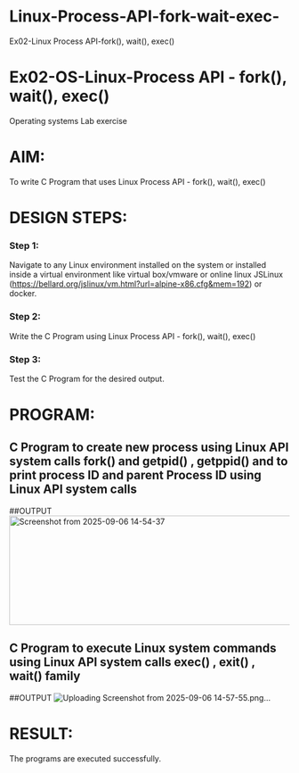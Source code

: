 # Linux-Process-API-fork-wait-exec-
Ex02-Linux Process API-fork(), wait(), exec()
# Ex02-OS-Linux-Process API - fork(), wait(), exec()
Operating systems Lab exercise


# AIM:
To write C Program that uses Linux Process API - fork(), wait(), exec()

# DESIGN STEPS:

### Step 1:

Navigate to any Linux environment installed on the system or installed inside a virtual environment like virtual box/vmware or online linux JSLinux (https://bellard.org/jslinux/vm.html?url=alpine-x86.cfg&mem=192) or docker.

### Step 2:

Write the C Program using Linux Process API - fork(), wait(), exec()

### Step 3:

Test the C Program for the desired output. 

# PROGRAM:

## C Program to create new process using Linux API system calls fork() and getpid() , getppid() and to print process ID and parent Process ID using Linux API system calls













##OUTPUT
<img width="610" height="196" alt="Screenshot from 2025-09-06 14-54-37" src="https://github.com/user-attachments/assets/914725c5-3c1c-40e3-a2e8-64af842b682f" />








## C Program to execute Linux system commands using Linux API system calls exec() , exit() , wait() family


























##OUTPUT
![Uploading Screenshot from 2025-09-06 14-57-55.png…]()


















# RESULT:
The programs are executed successfully.
